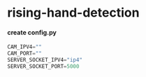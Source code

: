 # rising-hand-detection
#### create config.py   
```python
CAM_IPV4=""
CAM_PORT=""
SERVER_SOCKET_IPV4="ip4"
SERVER_SOCKET_PORT=5000
```